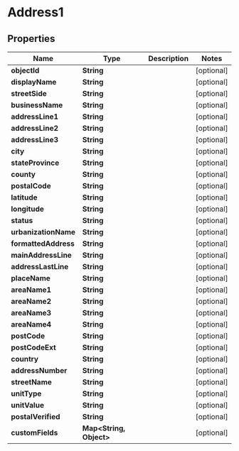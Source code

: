 

# Address1


## Properties

Name | Type | Description | Notes
------------ | ------------- | ------------- | -------------
**objectId** | **String** |  |  [optional]
**displayName** | **String** |  |  [optional]
**streetSide** | **String** |  |  [optional]
**businessName** | **String** |  |  [optional]
**addressLine1** | **String** |  |  [optional]
**addressLine2** | **String** |  |  [optional]
**addressLine3** | **String** |  |  [optional]
**city** | **String** |  |  [optional]
**stateProvince** | **String** |  |  [optional]
**county** | **String** |  |  [optional]
**postalCode** | **String** |  |  [optional]
**latitude** | **String** |  |  [optional]
**longitude** | **String** |  |  [optional]
**status** | **String** |  |  [optional]
**urbanizationName** | **String** |  |  [optional]
**formattedAddress** | **String** |  |  [optional]
**mainAddressLine** | **String** |  |  [optional]
**addressLastLine** | **String** |  |  [optional]
**placeName** | **String** |  |  [optional]
**areaName1** | **String** |  |  [optional]
**areaName2** | **String** |  |  [optional]
**areaName3** | **String** |  |  [optional]
**areaName4** | **String** |  |  [optional]
**postCode** | **String** |  |  [optional]
**postCodeExt** | **String** |  |  [optional]
**country** | **String** |  |  [optional]
**addressNumber** | **String** |  |  [optional]
**streetName** | **String** |  |  [optional]
**unitType** | **String** |  |  [optional]
**unitValue** | **String** |  |  [optional]
**postalVerified** | **String** |  |  [optional]
**customFields** | **Map&lt;String, Object&gt;** |  |  [optional]



